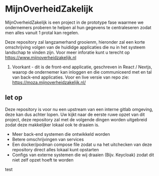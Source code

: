 # MijnOverheidZakelijk 
MijnOverheidZakelijk is een project in de prototype fase waarmee we ondernemers proberen te helpen al hun gegevens te centraleseren zodat men alles vanuit 1 protal kan regelen.

Deze repository zal langzamerhand grooienm, hieronder zal een korte omschrijving volgen van de huididge applicaties die nu in het systeem landschap te vinden zijn.
Voor meer inforatie kunt u terecht op https://www.mijnoverheidzakelijk.nl

1. Voorkant - dit is de front-end applicatie, geschreven in React / Nextjs, waarop de ondernemer kan inloggen en die communiceerd met en tal van back-end applicaties. Voor en live versie van repo zie: https://moza.mijnoverheidzakelijk.nl/



## let op
Deze repository is voor nu een upstream van een interne gitlab omgeving, deze kan dus achter lopen.
Uw kijkt naar de eerste ruwe opzet van dit project, deze repository zal met de volgende dingen worden uitgebreid zodat deze makkelijker lokaal ook te draaien is.
- Meer back-end systemen die ontwikkeld worden
- Betere omschrijvingen van services
- Een docker/podman compose file zodat u na het uitchecken van deze repository direct alles lokaal kunt opstarten
- Configs van externe systemen die wij draaien (Bijv. Keycloak) zodat dit niet zelf opzet hoeft te worden

test
